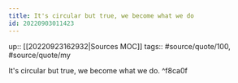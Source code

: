```yaml
---
title: It's circular but true, we become what we do
id: 20220903011423
---
```

up:: [[20220923162932|Sources MOC]]
tags:: #source/quote/100, #source/quote/my

It's circular but true, we become what we do. ^f8ca0f
